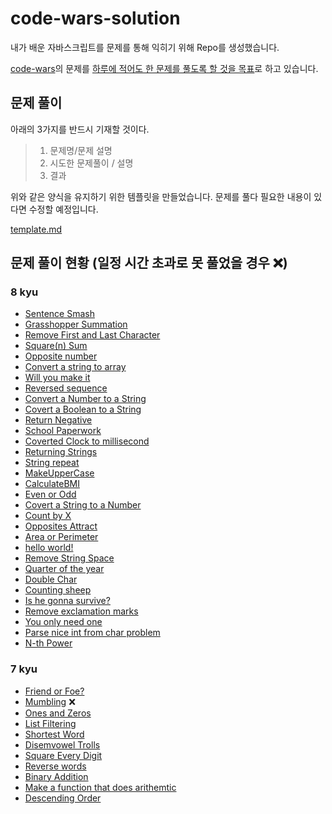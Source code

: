 # code-wars-solution
내가 배운 자바스크립트를 문제를 통해 익히기 위해 Repo를 생성했습니다.

[code-wars](https://www.codewars.com/dashboard)의 문제를 <u>하루에 적어도 한 문제를 풀도록 할 것을 목표</u>로 하고 있습니다. 

## 문제 풀이 

아래의 3가지를 반드시 기재할 것이다.

>1. 문제명/문제 설명
>2. 시도한 문제풀이 / 설명
>3. 결과

위와 같은 양식을 유지하기 위한 템플릿을 만들었습니다. 문제를 풀다 필요한 내용이 있다면 수정할 예정입니다.

[template.md](https://github.com/GitHWS/code-wars-solution/blob/main/template.md?plain=1)

## 문제 풀이 현황 (일정 시간 초과로 못 풀었을 경우 ❌)

### 8 kyu

- [Sentence Smash](https://github.com/GitHWS/code-wars-solution/blob/main/Sentence_Smash.md)
- [Grasshopper Summation](https://github.com/GitHWS/code-wars-solution/blob/main/Grasshopper_Summation.md)
- [Remove First and Last Character](https://github.com/GitHWS/code-wars-solution/blob/main/Remove_First_and_Last_Character.md)
- [Square(n) Sum](https://github.com/GitHWS/code-wars-solution/blob/main/Square(n)_Sum.md)
- [Opposite number](https://github.com/GitHWS/code-wars-solution/blob/main/Opposite_number.md)
- [Convert a string to array](https://github.com/GitHWS/code-wars-solution/blob/main/Convert_a_string_to_array.md)
- [Will you make it](https://github.com/GitHWS/code-wars-solution/blob/main/Will_you_make_it.md)
- [Reversed sequence](https://github.com/GitHWS/code-wars-solution/blob/main/Reversed_sequence.md)
- [Convert a Number to a String](https://github.com/GitHWS/code-wars-solution/blob/main/Convert_a_Number_to_a_String.md)
- [Covert a Boolean to a String](https://github.com/GitHWS/code-wars-solution/blob/main/Convert_a_Boolean_to_a_String.md)
- [Return Negative](https://github.com/GitHWS/code-wars-solution/blob/main/Return_Negative.md)
- [School Paperwork](https://github.com/GitHWS/code-wars-solution/blob/main/School_Paperwork.md)
- [Coverted Clock to millisecond](https://github.com/GitHWS/code-wars-solution/blob/main/Clock.md)
- [Returning Strings](https://github.com/GitHWS/code-wars-solution/blob/main/Returning_Strings.md)
- [String repeat](https://github.com/GitHWS/code-wars-solution/blob/main/String_repeat.md)
- [MakeUpperCase](https://github.com/GitHWS/code-wars-solution/blob/main/MakeUpperCase.md)
- [CalculateBMI](https://github.com/GitHWS/code-wars-solution/blob/main/CalculateBMI.md)
- [Even or Odd](https://github.com/GitHWS/code-wars-solution/blob/main/Even_or_Odd.md)
- [Covert a String to a Number](https://github.com/GitHWS/code-wars-solution/blob/main/Convert_a_String_to_a_Number.md)
- [Count by X](https://github.com/GitHWS/code-wars-solution/blob/main/Count_by_X.md)
- [Opposites Attract](https://github.com/GitHWS/code-wars-solution/blob/main/Opposites_Attract.md)
- [Area or Perimeter](https://github.com/GitHWS/code-wars-solution/blob/main/Area_or_Perimeter.md)
- [hello world!](https://github.com/GitHWS/code-wars-solution/blob/main/hello_world.md)
- [Remove String Space](https://github.com/GitHWS/code-wars-solution/blob/main/Remove_String_Spaces.md)
- [Quarter of the year](https://github.com/GitHWS/code-wars-solution/blob/main/Quarter_of_the_year.md)
- [Double Char](https://github.com/GitHWS/code-wars-solution/blob/main/Double_Char.md)
- [Counting sheep](https://github.com/GitHWS/code-wars-solution/blob/main/Counting_sheep.md)
- [Is he gonna survive?](https://github.com/GitHWS/code-wars-solution/blob/main/Is_he_gonna_survive%3F.md)
- [Remove exclamation marks](https://github.com/GitHWS/code-wars-solution/blob/main/Remove_exclamation_marks.md)
- [You only need one](https://github.com/GitHWS/code-wars-solution/blob/main/You_only_need_one.md)
- [Parse nice int from char problem](https://github.com/GitHWS/code-wars-solution/blob/main/Parse_nice_int_from_char_problem.md)
- [N-th Power](https://github.com/GitHWS/code-wars-solution/blob/main/N-th_Power.md)


### 7 kyu

- [Friend or Foe?](https://github.com/GitHWS/code-wars-solution/blob/main/Friend_or_Foe%3F.md)
- [Mumbling](https://github.com/GitHWS/code-wars-solution/blob/main/Mumbling.md) ❌
- [Ones and Zeros](https://github.com/GitHWS/code-wars-solution/blob/main/Ones_and_Zeros.md)
- [List Filtering](https://github.com/GitHWS/code-wars-solution/blob/main/List_Filtering.md)
- [Shortest Word](https://github.com/GitHWS/code-wars-solution/blob/main/Shortest_Word.md)
- [Disemvowel Trolls](https://github.com/GitHWS/code-wars-solution/blob/main/Disemvowel_Trolls.md)
- [Square Every Digit](https://github.com/GitHWS/code-wars-solution/blob/main/Square_Every_Digit.md)
- [Reverse words](https://github.com/GitHWS/code-wars-solution/blob/main/Reverse_words.md)
- [Binary Addition](https://github.com/GitHWS/code-wars-solution/blob/main/Binary_Addition.md)
- [Make a function that does arithemtic](https://github.com/GitHWS/code-wars-solution/blob/main/Make_a_function_that_does_arithmetic.md)
- [Descending Order](https://github.com/GitHWS/code-wars-solution/blob/main/Descending_Order.md)
